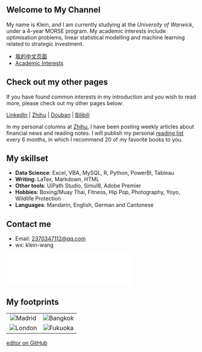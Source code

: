 ## Welcome to My Channel

My name is Klein, and I am currently studying at the _University of Warwick_, under a 4-year MORSE program. 
My academic interests include optimisation problems, linear statistical modelling and machine learning related to strategic investment. 


<nav> <!-- 本站统一的导航栏 -->
      <ul>
        <li><a href="cn">我的中文页面</a></li>
        <li><a href="academics">Academic Interests</a></li>
      </ul>
</nav>


## Check out my other pages

If you have found common interests in my introduction and you wish to read more, please check out my other pages below:

[LinkedIn](https://www.linkedin.com/in/yuanchen-klein-wang-87004a112/)
| [Zhihu](https://www.zhihu.com/people/wang-yuan-chen-24)
| [Douban](https://www.douban.com/people/229534905/)
| [Bilibili](https://space.bilibili.com/15471282)

In my personal columns at [Zhihu](https://www.zhihu.com/people/wang-yuan-chen-24), I have been posting weekly articles about financial news and reading notes. I will publish my personal [reading list](https://zhuanlan.zhihu.com/p/366324411) every 6 months, in which I recommend 20 of my favorite books to you. 


## My skillset

- **Data Science**: Excel, VBA, MySQL, R, Python, PowerBI, Tableau
- **Writing**: LaTex, Markdown, HTML
- **Other tools**: UiPath Studio, Simul8, Adobe Premier
- **Hobbies**: Boxing/Muay Thai, Fitness, Hip Pop, Photography, Yoyo, Wildlife Protection
- **Languages**: Mandarin, English, German and Cantonese

## Contact me

- Email: 2370347112@qq.com
- wx: klein-wang

<iframe frameborder="no" border="0" marginwidth="0" marginheight="0" width=330 height=86 src="//music.163.com/outchain/player?type=2&id=5276793&auto=1&height=66"></iframe>

## My footprints

<table>
    <tr>
        <td ><center><img src="https://i.loli.net/2021/05/17/IjBNFtHERmkJXOi.jpg" >Madrid </center></td>
        <td ><center><img src="https://i.loli.net/2021/05/17/8Y7lSGqzTyjBN4F.jpg" >Bangkok </center></td>
    </tr>
    <tr>
        <td ><center><img src="https://i.loli.net/2021/05/17/WnPf2ixXGZzj4mT.jpg" >London </center></td>
        <td ><center><img src="https://i.loli.net/2021/05/17/B4DR58mEliYspFw.jpg" >Fukuoka </center></td>
    </tr>
</table>



[editor on GitHub](https://github.com/klein-wang/kleinwang.github.io/edit/gh-pages/index.md) 
